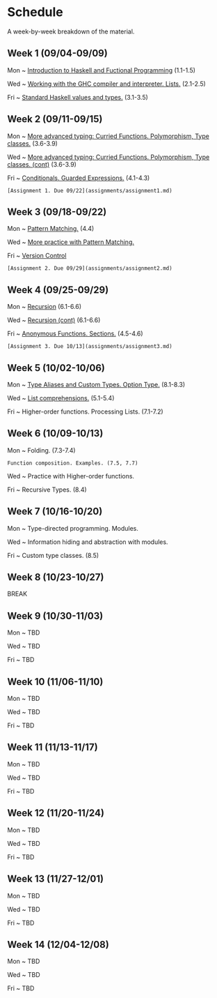 # Schedule

A week-by-week breakdown of the material.

## Week  1 (09/04-09/09)

Mon
  ~ [Introduction to Haskell and Fuctional Programming](notes/intro.md) (1.1-1.5)

Wed
  ~ [Working with the GHC compiler and interpreter. Lists.](notes/lists.md) (2.1-2.5)

Fri
  ~ [Standard Haskell values and types.](notes/standard.md) (3.1-3.5)

## Week  2 (09/11-09/15)

Mon
  ~ [More advanced typing: Curried Functions. Polymorphism, Type classes.](notes/types_advanced.md) (3.6-3.9)

Wed
  ~ [More advanced typing: Curried Functions. Polymorphism, Type classes. (cont)](notes/types_advanced.md) (3.6-3.9)

Fri
  ~ [Conditionals. Guarded Expressions.](notes/functions_conditionals.md) (4.1-4.3)


    [Assignment 1. Due 09/22](assignments/assignment1.md)

## Week  3 (09/18-09/22)

Mon
  ~ [Pattern Matching.](notes/pattern_matching.md) (4.4)

Wed
  ~ [More practice with Pattern Matching.](notes/more_pattern_matching.md)

Fri
  ~ [Version Control](notes/version_control.md)

    [Assignment 2. Due 09/29](assignments/assignment2.md)

## Week  4 (09/25-09/29)

Mon
  ~ [Recursion](notes/recursion.md) (6.1-6.6)

Wed
  ~ [Recursion (cont)](notes/recursion.md) (6.1-6.6)

Fri
  ~ [Anonymous Functions. Sections.](notes/anonymous_functions.md) (4.5-4.6)

    [Assignment 3. Due 10/13](assignments/assignment3.md)

## Week  5 (10/02-10/06)

Mon
  ~ [Type Aliases and Custom Types. Option Type.](notes/types_custom.md) (8.1-8.3)


Wed
  ~ [List comprehensions.](notes/list_comprehensions.md) (5.1-5.4)

Fri
  ~ Higher-order functions. Processing Lists. (7.1-7.2)

## Week  6 (10/09-10/13)

Mon
  ~ Folding. (7.3-7.4)

    Function composition. Examples. (7.5, 7.7)

Wed
  ~ Practice with Higher-order functions.

Fri
  ~ Recursive Types. (8.4)

## Week  7 (10/16-10/20)

Mon
  ~ Type-directed programming. Modules.

Wed
  ~ Information hiding and abstraction with modules.

Fri
  ~ Custom type classes. (8.5)

## Week  8 (10/23-10/27)

BREAK

## Week  9 (10/30-11/03)

Mon
  ~ TBD

Wed
  ~ TBD

Fri
  ~ TBD

## Week 10 (11/06-11/10)

Mon
  ~ TBD

Wed
  ~ TBD

Fri
  ~ TBD

## Week 11 (11/13-11/17)

Mon
  ~ TBD

Wed
  ~ TBD

Fri
  ~ TBD

## Week 12 (11/20-11/24)

Mon
  ~ TBD

Wed
  ~ TBD

Fri
  ~ TBD

## Week 13 (11/27-12/01)

Mon
  ~ TBD

Wed
  ~ TBD

Fri
  ~ TBD


## Week 14 (12/04-12/08)

Mon
  ~ TBD

Wed
  ~ TBD

Fri
  ~ TBD
